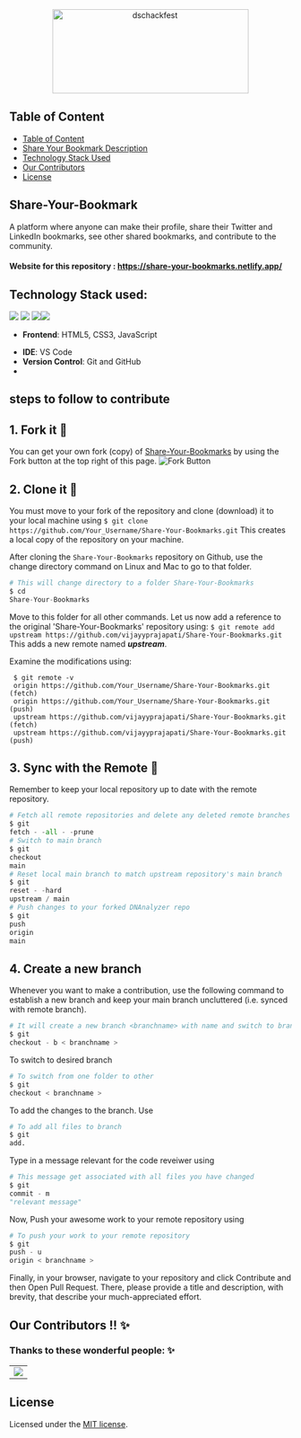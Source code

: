 <div align="center"> <img align="center" alt="dschackfest" src="https://user-images.githubusercontent.com/84925346/193271219-6360d311-ea13-42eb-8822-4ec2fd854ee5.jpeg" height='150' width='350'></div>

<!-- <div>
    <img align=top src="https://miro.medium.com/max/1400/1*c4YgRXYQayOVWxV37ourrw.png" height="100" width="50%"/>
    <img align=top src="https://res.cloudinary.com/de4by5q8o/image/upload/v1633197681/hackfest2021_ocjn5n.svg" height="100" width="49%"/>
<div>
<br> -->

## Table of Content

- [Table of Content](#table-of-content)
- [Share Your Bookmark Description](#share-your-bookmark)
- [Technology Stack Used](#technology-stack-used)
- [Our Contributors](#our-contributors--✨t)
- [License](#license)

## Share-Your-Bookmark

A platform where anyone can make their profile, share their Twitter and LinkedIn bookmarks, see other shared bookmarks, and contribute to the community.

#### Website for this repository : <https://share-your-bookmarks.netlify.app/>

## Technology Stack used:

<img src="https://img.shields.io/badge/html5%20-%23E34F26.svg?&style=for-the-badge&logo=html5&logoColor=white"/> <img src="https://img.shields.io/badge/css3%20-%231572B6.svg?&style=for-the-badge&logo=css3&logoColor=white"/> <img src="https://img.shields.io/badge/javascript%20-%23323330.svg?&style=for-the-badge&logo=javascript&logoColor=%23F7DF1E"/><img src="https://img.shields.io/badge/github%20-%23121011.svg?&style=for-the-badge&logo=github&logoColor=white"/>

<!-- <img src="https://img.shields.io/badge/node.js%20-%2343853D.svg?&style=for-the-badge&logo=node.js&logoColor=white"/>  <img src="https://img.shields.io/badge/heroku%20-%23430098.svg?&style=for-the-badge&logo=heroku&logoColor=white"/> -->

 <!-- <img src="https://img.shields.io/badge/express.js%20-%23404d59.svg?&style=for-the-badge"/> <img src ="https://img.shields.io/badge/MongoDB-%234ea94b.svg?&style=for-the-badge&logo=mongodb&logoColor=white"/> -->

- **Frontend**: HTML5, CSS3, JavaScript
<!-- - **Backend**: Node.js, Express.js -->
- **IDE**: VS Code
- **Version Control**: Git and GitHub
- 
## steps to follow to contribute
## 1. Fork it 🍴
You can get your own fork (copy) of [Share-Your-Bookmarks](https://github.com/vijayyprajapati/Share-Your-Bookmarks.git) by using the Fork button at the top right of this page.
![Fork Button](https://github-images.s3.amazonaws.com/help/bootcamp/Bootcamp-Fork.png)

## 2. Clone it 👥
You must move to your fork of the repository and clone (download) it to your local machine using
`$ git clone https://github.com/Your_Username/Share-Your-Bookmarks.git`
This creates a local copy of the repository on your machine.

After cloning the `Share-Your-Bookmarks` repository on Github, use the change directory command on Linux and Mac to go to that folder.

```python
# This will change directory to a folder Share-Your-Bookmarks                                                                  
$ cd
Share-Your-Bookmarks
```

Move to this folder for all other commands.
Let us now add a reference to the original 'Share-Your-Bookmarks' repository using:
`$ git remote add upstream https://github.com/vijayyprajapati/Share-Your-Bookmarks.git`
This adds a new remote named **_upstream_**.

Examine the modifications using:

```git
 $ git remote -v
 origin https://github.com/Your_Username/Share-Your-Bookmarks.git (fetch)                                                      
 origin https://github.com/Your_Username/Share-Your-Bookmarks.git (push)                                                        
 upstream https://github.com/vijayyprajapati/Share-Your-Bookmarks.git (fetch)                                                     
 upstream https://github.com/vijayyprajapati/Share-Your-Bookmarks.git (push)
 ```
 
## 3. Sync with the Remote 🔄
Remember to keep your local repository up to date with the remote repository.
```python
# Fetch all remote repositories and delete any deleted remote branches
$ git
fetch - -all - -prune
# Switch to main branch
$ git
checkout
main
# Reset local main branch to match upstream repository's main branch
$ git
reset - -hard
upstream / main
# Push changes to your forked DNAnalyzer repo
$ git
push
origin
main
```

## 4. Create a new branch
Whenever you want to make a contribution, use the following command to establish a new branch and keep your main branch uncluttered (i.e. synced with remote branch).

```python
# It will create a new branch <branchname> with name and switch to branch <branchname>
$ git
checkout - b < branchname >
```
To switch to desired branch
```python 
# To switch from one folder to other
$ git
checkout < branchname >
```
To add the changes to the branch. Use

```python
# To add all files to branch
$ git
add.
```

Type in a message relevant for the code reveiwer using
```python
# This message get associated with all files you have changed
$ git
commit - m
"relevant message"
```
Now, Push your awesome work to your remote repository using
```python
# To push your work to your remote repository
$ git
push - u
origin < branchname >
```
Finally, in your browser, navigate to your repository and click Contribute and then Open Pull Request. There, please provide a title and description, with brevity, that describe your much-appreciated effort.

## Our Contributors !! ✨

### Thanks to these wonderful people: ✨

<table>
	<tr>
		<td>
			<a href="https://github.com/vijayyprajapati/Share-Your-Bookmarks/graphs/contributors">
  <img src="https://contrib.rocks/image?repo=vijayyprajapati/Share-Your-Bookmarks" />
</a>
		</td>
	</tr>
</table>

## License

Licensed under the [MIT license](LICENSE).
